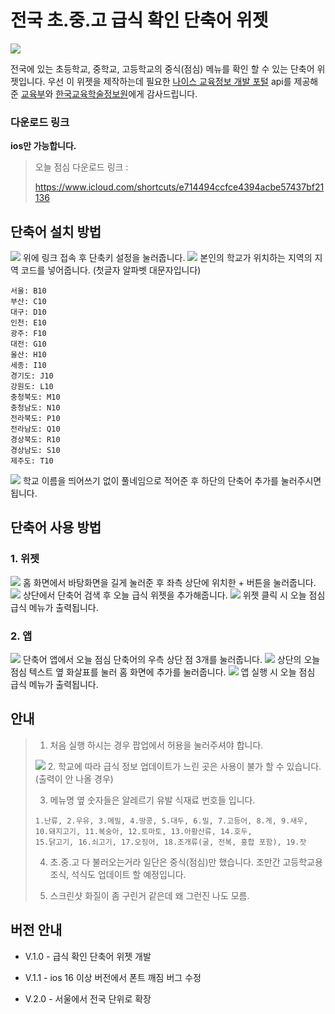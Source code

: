 # **전국 초.중.고 급식 확인 단축어 위젯**
<img src= "https://im.ezgif.com/tmp/ezgif-1-b8a4f434bb.gif">

전국에 있는 초등학교, 중학교, 고등학교의 중식(점심) 메뉴를 확인 할 수 있는 단축어 위젯입니다. 우선 이 위젯을 제작하는데 필요한 [나이스 교육정보 개발 포털](https://open.neis.go.kr/portal/mainPage.do) api를 제공해준 [교육부](https://www.moe.go.kr/main.do?s=moe)와 [한국교육학술정보원](https://www.keris.or.kr/main/main.do)에게 감사드립니다. 



### 다운로드 링크
**ios만 가능합니다.**

> 오늘 점심 다운로드 링크 : 
> 
> https://www.icloud.com/shortcuts/e714494ccfce4394acbe57437bf21136


## 단축어 설치 방법

<img src= "https://media.discordapp.net/attachments/1128409819448082445/1129896625477791824/IMG_9211.jpg?width=150&height=300">
위에 링크 접속 후 단축키 설정을 눌러줍니다. 


<img src= "https://media.discordapp.net/attachments/1128409819448082445/1129896625775595571/IMG_9212.jpg?width=150&height=300">
본인의 학교가 위치하는 지역의 지역 코드를 넣어줍니다. (첫글자 알파벳 대문자입니다)

```
서울: B10
부산: C10
대구: D10
인천: E10
광주: F10	
대전: G10
울산: H10
세종: I10
경기도: J10
강원도: L10
충청북도: M10
충청남도: N10
전라북도: P10
전라남도: Q10
경상북도: R10
경상남도: S10
제주도: T10
```
<img src= "https://media.discordapp.net/attachments/1128409819448082445/1129896626060800020/IMG_9213.jpg?width=150&height=300">
학교 이름을 띄어쓰기 없이 풀네임으로 적어준 후 하단의 단축어 추가를 눌러주시면 됩니다. 


## 단축어 사용 방법 

### 1. 위젯

<img src= "https://media.discordapp.net/attachments/1128409819448082445/1129283448788504617/2023-07-13_222801702.png">
홈 화면에서 바탕화면을 길게 눌러준 후 좌측 상단에 위치한 + 버튼을 눌러줍니다. 
<img src= "https://media.discordapp.net/attachments/1128409819448082445/1129283448545214474/2023-07-13_222812224.png">
상단에서 단축어 검색 후 오늘 급식 위젯을 추가해줍니다. 
<img src= "https://media.discordapp.net/attachments/1128409819448082445/1129283448297758730/2023-07-13_222822872.png">
위젯 클릭 시 오늘 점심 급식 메뉴가 출력됩니다. 


### 2. 앱

<img src= "https://media.discordapp.net/attachments/1128409819448082445/1129896626295685140/IMG_9215.jpg?width=150&height=300">
단축어 앱에서 오늘 점심 단축어의 우측 상단 점 3개를 눌러줍니다. 
<img src= "https://media.discordapp.net/attachments/1128409819448082445/1129896626710925473/IMG_9216.jpg?width=150&height=300">
상단의 오늘 점심 텍스트 옆 화살표를 눌러 홈 화면에 추가를 눌러줍니다. 
<img src= "https://media.discordapp.net/attachments/1128409819448082445/1129283449879003146/2023-07-13_222858566.png">
앱 실행 시 오늘 점심 급식 메뉴가 출력됩니다. 


## 안내

> 1. 처음 실행 하시는 경우 팝업에서 허용을 눌러주셔야 합니다. 
>  <img src= "https://media.discordapp.net/attachments/1128409819448082445/1129896627210043554/IMG_9218.jpg">
> 2. 학교에 따라 급식 정보 업데이트가 느린 곳은 사용이 불가 할 수 있습니다. (출력이 안 나올 경우)
>
> 3. 메뉴명 옆 숫자들은 알레르기 유발 식재료 번호들 입니다. 
> ```
> 1.난류, 2.우유, 3.메밀, 4.땅콩, 5.대두, 6.밀, 7.고등어, 8.게, 9.새우, 10.돼지고기, 11.복숭아, 12.토마토, 13.아황산류, 14.호두,
> 15.닭고기, 16.쇠고기, 17.오징어, 18.조개류(굴, 전복, 홍합 포함), 19.잣
>  ```
>
> 4. 초.중.고 다 불러오는거라 일단은 중식(점심)만 했습니다. 조만간 고등학교용 조식, 석식도 업데이트 할 예정입니다. 
> 
> 5. 스크린샷 화질이 좀 구린거 같은데 왜 그런진 나도 모름.

## 버전 안내 
- V.1.0 - 급식 확인 단축어 위젯 개발

- V.1.1 - ios 16 이상 버전에서 폰트 깨짐 버그 수정

- V.2.0 - 서울에서 전국 단위로 확장








